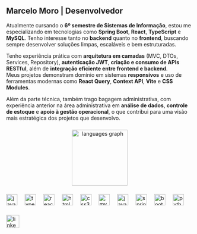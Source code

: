 
<h2 align="left">Marcelo Moro | Desenvolvedor</h2>

Atualmente cursando o **6º semestre de Sistemas de Informação**, estou me especializando em tecnologias como **Spring Boot**, **React**, **TypeScript** e **MySQL**. Tenho interesse tanto no **backend** quanto no **frontend**, buscando sempre desenvolver soluções limpas, escaláveis e bem estruturadas.

Tenho experiência prática com **arquitetura em camadas** (MVC, DTOs, Services, Repository), **autenticação JWT**, **criação e consumo de APIs RESTful**, além de **integração eficiente entre frontend e backend**.  
Meus projetos demonstram domínio em sistemas **responsivos** e uso de ferramentas modernas como **React Query**, **Context API**, **Vite** e **CSS Modules**.

Além da parte técnica, também trago bagagem administrativa, com experiência anterior na área administrativa em **análise de dados**, **controle de estoque** e **apoio à gestão operacional**, o que contribui para uma visão mais estratégica dos projetos que desenvolvo.

###

<div align="center">
  <img src="https://github-readme-stats.vercel.app/api/top-langs?username=marcelomoro1&locale=en&hide_title=false&layout=compact&card_width=320&langs_count=5&theme=dracula&hide_border=false" height="150" alt="languages graph"  />
</div>

###

<div align="left">
  <img src="https://cdn.jsdelivr.net/gh/devicons/devicon/icons/javascript/javascript-original.svg" height="30" alt="javascript logo"  />
  <img width="12" />
  <img src="https://cdn.jsdelivr.net/gh/devicons/devicon/icons/typescript/typescript-original.svg" height="30" alt="typescript logo"  />
  <img width="12" />
  <img src="https://cdn.jsdelivr.net/gh/devicons/devicon/icons/react/react-original.svg" height="30" alt="react logo"  />
  <img width="12" />
  <img src="https://cdn.jsdelivr.net/gh/devicons/devicon/icons/html5/html5-original.svg" height="30" alt="html5 logo"  />
  <img width="12" />
  <img src="https://cdn.jsdelivr.net/gh/devicons/devicon/icons/css3/css3-original.svg" height="30" alt="css3 logo"  />
  <img width="12" />
  <img src="https://cdn.jsdelivr.net/gh/devicons/devicon/icons/mysql/mysql-original.svg" height="30" alt="mysql logo"  />
  <img width="12" />
  <img src="https://cdn.jsdelivr.net/gh/devicons/devicon/icons/java/java-original.svg" height="30" alt="java logo"  />
  <img width="12" />
  <img src="https://cdn.jsdelivr.net/gh/devicons/devicon/icons/spring/spring-original.svg" height="30" alt="spring logo"  />
  <img width="12" />
  <img src="https://cdn.jsdelivr.net/gh/devicons/devicon/icons/bootstrap/bootstrap-original.svg" height="30" alt="bootstrap logo"  />
  <img width="12" />
  <img src="https://cdn.jsdelivr.net/gh/devicons/devicon/icons/python/python-original.svg" height="30" alt="python logo"  />
</div>

###

<div align="left">
  <a href="https://br.linkedin.com/in/marcelomoro1" target="_blank">
    <img src="https://img.shields.io/static/v1?message=LinkedIn&logo=linkedin&label=&color=0077B5&logoColor=white&labelColor=&style=for-the-badge" height="35" alt="linkedin logo"  />
  </a>
</div>

###

<br clear="both">


###

